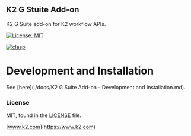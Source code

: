 ## K2 G Stuite Add-on

K2 G Suite add-on for K2 workflow APIs.

[![License: MIT](https://img.shields.io/badge/License-MIT-yellow.svg)](https://opensource.org/licenses/MIT)

[![clasp](https://img.shields.io/badge/built%20with-clasp-4285f4.svg)](https://github.com/google/clasp)

# Development and Installation

See [here](./docs/K2 G Suite Add-on - Development and Installation.md).

### License

MIT, found in the [LICENSE](./LICENSE) file.

[www.k2.com](https://www.k2.com)